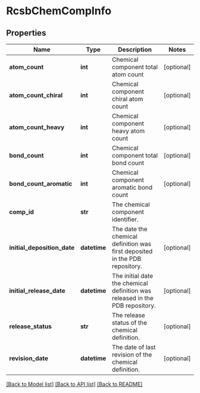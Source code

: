 # RcsbChemCompInfo

## Properties
Name | Type | Description | Notes
------------ | ------------- | ------------- | -------------
**atom_count** | **int** | Chemical component total atom count | [optional] 
**atom_count_chiral** | **int** | Chemical component chiral atom count | [optional] 
**atom_count_heavy** | **int** | Chemical component heavy atom count | [optional] 
**bond_count** | **int** | Chemical component total bond count | [optional] 
**bond_count_aromatic** | **int** | Chemical component aromatic bond count | [optional] 
**comp_id** | **str** | The chemical component identifier. | 
**initial_deposition_date** | **datetime** | The date the chemical definition was first deposited in the PDB repository. | [optional] 
**initial_release_date** | **datetime** | The initial date the chemical definition was released in the PDB repository. | [optional] 
**release_status** | **str** | The release status of the chemical definition. | [optional] 
**revision_date** | **datetime** | The date of last revision of the chemical definition. | [optional] 

[[Back to Model list]](../README.md#documentation-for-models) [[Back to API list]](../README.md#documentation-for-api-endpoints) [[Back to README]](../README.md)


